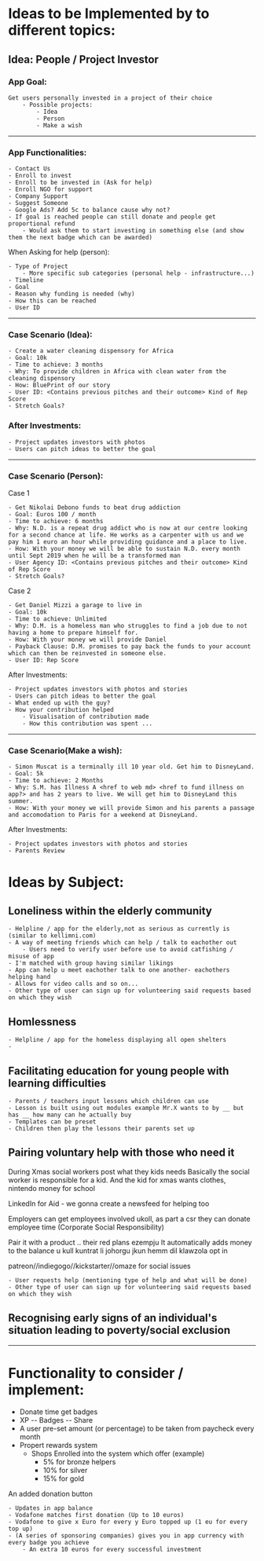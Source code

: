 # Ideas to be Implemented by to different topics: 
## Idea: People / Project Investor
### App Goal: 
	Get users personally invested in a project of their choice
		- Possible projects:
			- Idea
			- Person
			- Make a wish
---
### App Functionalities:

	- Contact Us
	- Enroll to invest
	- Enroll to be invested in (Ask for help)
	- Enroll NGO for support
	- Company Support
	- Suggest Someone
	- Google Ads? Add 5c to balance cause why not? 
	- If goal is reached people can still donate and people get proportional refund
		- Would ask them to start investing in something else (and show them the next badge which can be awarded)

When Asking for help (person):

	- Type of Project
		- More specific sub categories (personal help - infrastructure...)
	- Timeline
	- Goal
	- Reason why funding is needed (why)
	- How this can be reached
	- User ID


____	

### Case Scenario (Idea):
	- Create a water cleaning dispensory for Africa 
	- Goal: 10k
	- Time to achieve: 3 months
	- Why: To provide children in Africa with clean water from the cleaning dispensory
	- How: BluePrint of our story
	- User ID: <Contains previous pitches and their outcome> Kind of Rep Score
	- Stretch Goals?

### After Investments:

	- Project updates investors with photos
	- Users can pitch ideas to better the goal

____	

### Case Scenario (Person):

Case 1

	- Get Nikolai Debono funds to beat drug addiction
	- Goal: Euros 100 / month
	- Time to achieve: 6 months
	- Why: N.D. is a repeat drug addict who is now at our centre looking for a second chance at life. He works as a carpenter with us and we pay him 1 euro an hour while providing guidance and a place to live.
	- How: With your money we will be able to sustain N.D. every month until Sept 2019 when he will be a transformed man
	- User Agency ID: <Contains previous pitches and their outcome> Kind of Rep Score
	- Stretch Goals?
Case 2

	- Get Daniel Mizzi a garage to live in
	- Goal: 10k
	- Time to achieve: Unlimited
	- Why: D.M. is a homeless man who struggles to find a job due to not having a home to prepare himself for.
	- How: With your money we will provide Daniel 
	- Payback Clause: D.M. promises to pay back the funds to your account which can then be reinvested in someone else.
	- User ID: Rep Score

After Investments:

	- Project updates investors with photos and stories
	- Users can pitch ideas to better the goal
	- What ended up with the guy? 
	- How your contribution helped
		- Visualisation of contribution made 
		- How this contribution was spent ...
____

### Case Scenario(Make a wish):
	- Simon Muscat is a terminally ill 10 year old. Get him to DisneyLand.
	- Goal: 5k
	- Time to achieve: 2 Months
	- Why: S.M. has Illness A <href to web md> <href to fund illness on app?> and has 2 years to live. We will get him to DisneyLand this summer.
	- How: With your money we will provide Simon and his parents a passage and accomodation to Paris for a weekend at DisneyLand.

After Investments:

	- Project updates investors with photos and stories
	- Parents Review


# Ideas by Subject:
## Loneliness within the elderly community

	- Helpline / app for the elderly,not as serious as currently is (similar to kellimni.com)
	- A way of meeting friends which can help / talk to eachother out
		- Users need to verify user before use to avoid catfishing / misuse of app
	- I'm matched with group having similar likings
	- App can help u meet eachother talk to one another- eachothers helping hand
	- Allows for video calls and so on...
	- Other type of user can sign up for volunteering said requests based on which they wish 

## Homlessness

	- Helpline / app for the homeless displaying all open shelters 
	-  
## Facilitating education for young people with learning difficulties

	- Parents / teachers input lessons which children can use 
	- Lesson is built using out modules example Mr.X wants to by __ but has __ how many can he actually buy
	- Templates can be preset
	- Children then play the lessons their parents set up
## Pairing voluntary help with those who need it

During Xmas social workers post what they kids needs
Basically the social worker is responsible for a kid. 
	And the kid for xmas wants clothes, nintendo money for school

LinkedIn for Aid - we gonna create a newsfeed for helping too
 
Employers can get employees involved ukoll, as part a csr they can donate employee time (Corporate Social Responsibility)

Pair it with a product .. their red plans ezempju
It automatically adds money to the balance u kull kuntrat li johorgu jkun hemm dil klawzola opt in

patreon//indiegogo//kickstarter//omaze for social issues


	- User requests help (mentioning type of help and what will be done)
	- Other type of user can sign up for volunteering said requests based on which they wish 

## Recognising early signs of an individual's situation leading to poverty/social exclusion
---

# Functionality to consider / implement:

* Donate time get badges
* XP -- Badges -- Share
* A user pre-set amount (or percentage) to be taken from paycheck every month
* Propert rewards system
	* Shops Enrolled into the system which offer (example)
		* 5% for bronze helpers
		* 10% for silver
		* 15% for gold

An added donation button

	- Updates in app balance
	- Vodafone matches first donation (Up to 10 euros)
	- Vodafone to give x Euro for every y Euro topped up (1 eu for every top up)
	- (A series of sponsoring companies) gives you in app currency with every badge you achieve
		- An extra 10 euros for every successful investment

